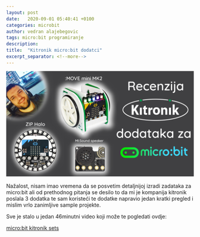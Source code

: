 ```yaml
---
layout: post
date:   2020-09-01 05:40:41 +0100
categories: microbit
author: vedran alajebegovic
tags: micro:bit programiranje
description:
title:  "Kitronik micro:bit dodatci"
excerpt_separator: <!--more-->
---
```


![Kitronik microbit dodatci](/assets/posts/microbit/kitronik.png)

Nažalost, nisam imao vremena da se posvetim detaljnijoj izradi zadataka za micro:bit ali od prethodnog pitanja se desilo to da mi je kompanija kitronik poslala 3 dodatka te sam koristeći te dodatke napravio jedan kratki pregled i mislim vrlo zanimljive sample projekte.  
  
Sve je stalo u jedan 46minutni video koji može te pogledati ovdje:  
  
[micro:bit kitronik sets](https://youtu.be/heC-YP34hLM)  